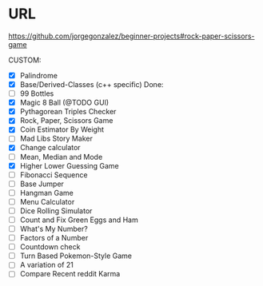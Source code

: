 # URL

https://github.com/jorgegonzalez/beginner-projects#rock-paper-scissors-game

CUSTOM:
 - [x] Palindrome
 - [x] Base/Derived-Classes (c++ specific)
Done:
 - [ ] 99 Bottles
 - [x] Magic 8 Ball (@TODO GUI)
 - [x] Pythagorean Triples Checker
 - [x] Rock, Paper, Scissors Game
 - [x] Coin Estimator By Weight
 - [ ] Mad Libs Story Maker
 - [x] Change calculator
 - [ ] Mean, Median and Mode
 - [x] Higher Lower Guessing Game
 - [ ] Fibonacci Sequence
 - [ ] Base Jumper
 - [ ] Hangman Game
 - [ ] Menu Calculator
 - [ ] Dice Rolling Simulator
 - [ ] Count and Fix Green Eggs and Ham
 - [ ] What's My Number?
 - [ ] Factors of a Number
 - [ ] Countdown check
 - [ ] Turn Based Pokemon-Style Game
 - [ ] A variation of 21
 - [ ] Compare Recent reddit Karma
